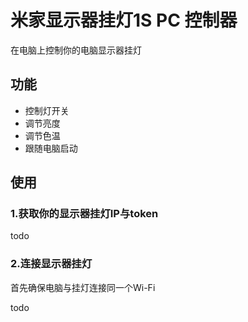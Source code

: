 # 米家显示器挂灯1S PC 控制器

在电脑上控制你的电脑显示器挂灯

## 功能

- 控制灯开关
- 调节亮度
- 调节色温
- 跟随电脑启动

## 使用

### 1.获取你的显示器挂灯IP与token

todo

### 2.连接显示器挂灯

首先确保电脑与挂灯连接同一个Wi-Fi

todo
